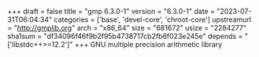 +++
draft = false
title = "gmp 6.3.0-1"
version = "6.3.0-1"
date = "2023-07-31T06:04:34"
categories = ['base', 'devel-core', 'chroot-core']
upstreamurl = "http://gmplib.org"
arch = "x86_64"
size = "681672"
usize = "2284277"
sha1sum = "df34096f46f9b2f95b4738717cb2fb6f023e245e"
depends = "['libstdc++>=12.2']"
+++
GNU multiple precision arithmetic library
